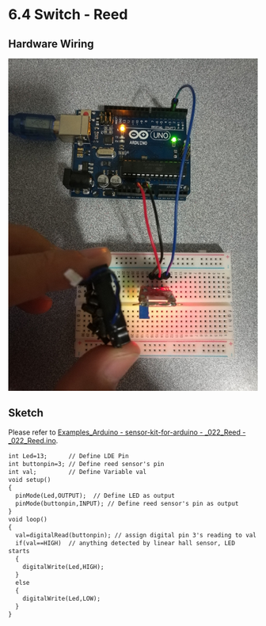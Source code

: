 # 6.4 Switch - Reed

## Hardware Wiring
![Image](../../Examples/sensor-kit-for-arduino/022_reed.jpg)

## Sketch
Please refer to [Examples_Arduino - sensor-kit-for-arduino - _022_Reed - _022_Reed.ino](https://github.com/LongerVisionRobot/Examples_Arduino/blob/master/sensor-kit-for-arduino/_022_Reed/_022_Reed.ino).
```
int Led=13;      // Define LDE Pin
int buttonpin=3; // Define reed sensor's pin
int val;         // Define Variable val
void setup()
{
  pinMode(Led,OUTPUT);  // Define LED as output
  pinMode(buttonpin,INPUT); // Define reed sensor's pin as output
}
void loop()
{
  val=digitalRead(buttonpin); // assign digital pin 3's reading to val
  if(val==HIGH)  // anything detected by linear hall sensor, LED starts
  {
    digitalWrite(Led,HIGH);
  }
  else
  {
    digitalWrite(Led,LOW);
  }
}
```